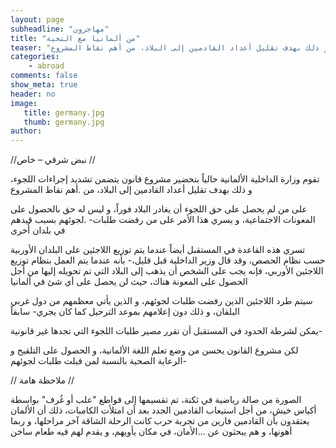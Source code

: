 ```yaml
---
layout: page
subheadline: "مهاجرون"
title: "من ألمانيا مع التحية"
teaser: "تقوم وزارة الداخلية الألمانية حالياً بتحضير مشروع قانون يتضمن تشديد إجراءات اللجوء، و ذلك بهدف تقليل أعداد القادمين إلى البلاد، من أهم نقاط المشروع"
categories:
    - abroad
comments: false
show_meta: true
header: no
image:
   title: germany.jpg
   thumb: germany.jpg
author:
---
```


//نبض شرقي – خاص //

تقوم وزارة الداخلية الألمانية حالياً بتحضير مشروع قانون يتضمن تشديد إجراءات اللجوء، و ذلك بهدف تقليل أعداد القادمين إلى البلاد، من .أهم نقاط المشروع

على من لم يحصل على حق اللجوء أن يغادر البلاد فوراً، و ليس له حق بالحصول على المعونات الاجتماعية، و يسري هذا الأمر على من رفضت طلبات- .لجوئهم بسبب قيدهم في بلدان أُخرى

تسري هذه القاعدة في المستقبل أيضاً عندما يتم توزيع اللاجئين على البلدان الأوربية حسب نظام الحصص، وقد قال وزير الداخلية قبل قليل،- بأنه عندما يتم العمل بنظام توزيع اللاجئين الأوربي، فإنه يجب على الشخص أن يذهب إلى البلاد التي تم تحويله إليها من أجل الحصول على المعونة هناك، حيث لن يحصل على أي شئ في ألمانيا

سيتم طرد اللاجئين الذين رفضت طلبات لجوئهم، و الذين يأتي معظمهم من دول غربي البلقان، و ذلك دون إعلامهم بموعد الترحيل كما كان يجري- سابقاً

يمكن لشرطة الحدود في المستقبل أن تقرر مصير طلبات اللجوء التي تجدها غير قانونية-

لكن مشروع القانون يحسن من وضع تعلم اللغة الألمانية، و الحصول على التلقيح و الرعاية الصحية بالنسبة لمن قبلت طلبات لجوئهم-

// ملاحظة هامة //

الصورة من صالة رياضية في ثكنة، تم تقسيمها إلى قواطع "علب أو غُرف" بواسطة أكياس خيش، من أجل استيعاب القادمين الجدد بعد أن امتلأت الكامبات، ذلك أن الألمان يعتقدون بأن القادمين فارين من تجربة حرب كانت الرحلة الشاقة آخر مراحلها، و ربما أهونها، و هم يبحثون عن ...الأمان، في مكان يأويهم، و يقدم لهم فيه طعام ساخن
